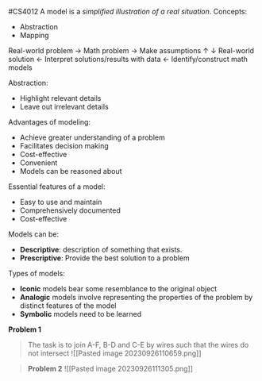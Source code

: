 #CS4012 
A model is a _simplified illustration of a real situation_.
Concepts:
- Abstraction
- Mapping

Real-world problem →                Math problem                   →             Make assumptions
 ↑                                                                                                                      ↓
Real-world solution ← Interpret solutions/results with data ← Identify/construct math models

Abstraction:
- Highlight relevant details
- Leave out irrelevant details

Advantages of modeling:
- Achieve greater understanding of a problem
- Facilitates decision making
- Cost-effective
- Convenient
- Models can be reasoned about

Essential features of a model:
- Easy to use and maintain
- Comprehensively documented
- Cost-effective

Models can be:
- __Descriptive__: description of something that exists.
- __Prescriptive__: Provide the best solution to a problem

Types of models:
- __Iconic__ models bear some resemblance to the original object
- __Analogic__ models involve representing the properties of the problem by distinct features of the model
- __Symbolic__ models need to be learned

__Problem 1__
>The task is to join A-F, B-D and C-E by wires such that the wires do not intersect
>![[Pasted image 20230926110659.png]]


>__Problem 2__
>![[Pasted image 20230926111305.png]]

